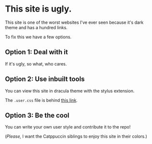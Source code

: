 
# This site is ugly.

This site is one of the worst websites I've ever seen because it's dark theme and has a hundred links.

To fix this we have a few options.

## Option 1: Deal with it

If it's ugly, so what, who cares.

## Option 2: Use inbuilt tools

You can view this site in dracula theme with the stylus extension.

The `.user.css` file is behind [this link](/other/dracula.user.css).

## Option 3: Be the cool

You can write your own user style and contribute it to the repo!

(*Please,* I want the Catppuccin siblings to enjoy this site in their colors.)